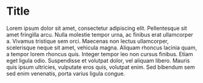 # Title

Lorem ipsum dolor sit amet, consectetur adipiscing elit. Pellentesque sit amet fringilla arcu. Nulla molestie tempor urna, ac finibus erat ullamcorper a. Vivamus tristique sem orci. Maecenas non lectus ullamcorper, scelerisque neque sit amet, vehicula magna. Aliquam rhoncus lacinia quam, a tempor lorem rhoncus quis. Integer tempor leo non cursus finibus. Etiam eget ligula odio. Suspendisse et volutpat dolor, vel aliquam libero. Mauris quis ipsum ultricies, vulputate eros quis, volutpat enim. Sed bibendum sem sed enim venenatis, porta varius ligula congue.
